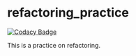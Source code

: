 # refactoring_practice

[![Codacy Badge](https://api.codacy.com/project/badge/Grade/53a8cf6c644f4e24b6af378053cab95d)](https://app.codacy.com/app/Villaex/refactoring_practice?utm_source=github.com&utm_medium=referral&utm_content=Villaex/refactoring_practice&utm_campaign=Badge_Grade_Dashboard)

This is a practice on refactoring.

